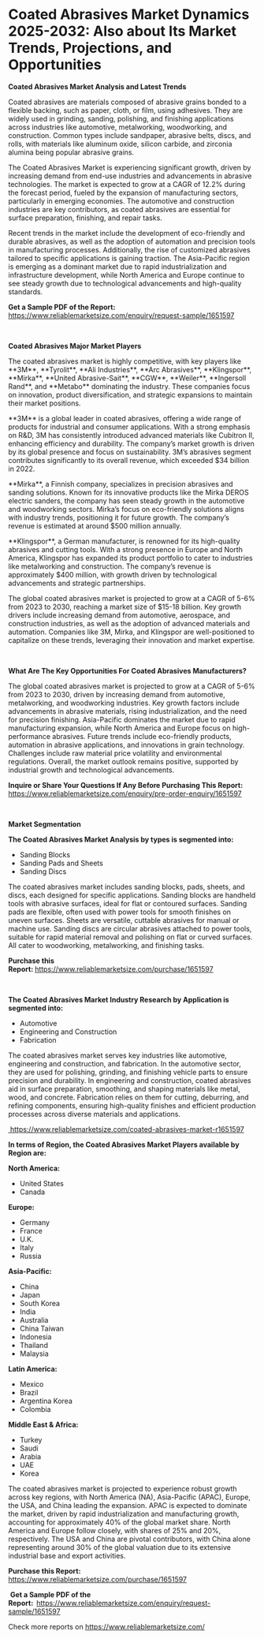 <p><h1>Coated Abrasives Market Dynamics 2025-2032: Also about Its Market Trends, Projections, and Opportunities</h1></p><p><strong>Coated Abrasives Market Analysis and Latest Trends</strong></p>
<p><p>Coated abrasives are materials composed of abrasive grains bonded to a flexible backing, such as paper, cloth, or film, using adhesives. They are widely used in grinding, sanding, polishing, and finishing applications across industries like automotive, metalworking, woodworking, and construction. Common types include sandpaper, abrasive belts, discs, and rolls, with materials like aluminum oxide, silicon carbide, and zirconia alumina being popular abrasive grains.</p><p>The Coated Abrasives Market is experiencing significant growth, driven by increasing demand from end-use industries and advancements in abrasive technologies. The market is expected to grow at a CAGR of 12.2% during the forecast period, fueled by the expansion of manufacturing sectors, particularly in emerging economies. The automotive and construction industries are key contributors, as coated abrasives are essential for surface preparation, finishing, and repair tasks.</p><p>Recent trends in the market include the development of eco-friendly and durable abrasives, as well as the adoption of automation and precision tools in manufacturing processes. Additionally, the rise of customized abrasives tailored to specific applications is gaining traction. The Asia-Pacific region is emerging as a dominant market due to rapid industrialization and infrastructure development, while North America and Europe continue to see steady growth due to technological advancements and high-quality standards.</p></p>
<p><strong>Get a Sample PDF of the Report:&nbsp;</strong> <a href="https://www.reliablemarketsize.com/enquiry/request-sample/1651597?utm_campaign=2274&utm_medium=2&utm_source=Github&utm_content=ia&utm_term=25012025&utm_id=coated-abrasives">https://www.reliablemarketsize.com/enquiry/request-sample/1651597</a></p>
<p>&nbsp;</p>
<p><strong>Coated Abrasives Major Market Players</strong></p>
<p><p>The coated abrasives market is highly competitive, with key players like **3M**, **Tyrolit**, **Ali Industries**, **Arc Abrasives**, **Klingspor**, **Mirka**, **United Abrasive-Sait**, **CGW**, **Weiler**, **Ingersoll Rand**, and **Metabo** dominating the industry. These companies focus on innovation, product diversification, and strategic expansions to maintain their market positions.</p><p>**3M** is a global leader in coated abrasives, offering a wide range of products for industrial and consumer applications. With a strong emphasis on R&D, 3M has consistently introduced advanced materials like Cubitron II, enhancing efficiency and durability. The company’s market growth is driven by its global presence and focus on sustainability. 3M’s abrasives segment contributes significantly to its overall revenue, which exceeded $34 billion in 2022.</p><p>**Mirka**, a Finnish company, specializes in precision abrasives and sanding solutions. Known for its innovative products like the Mirka DEROS electric sanders, the company has seen steady growth in the automotive and woodworking sectors. Mirka’s focus on eco-friendly solutions aligns with industry trends, positioning it for future growth. The company’s revenue is estimated at around $500 million annually.</p><p>**Klingspor**, a German manufacturer, is renowned for its high-quality abrasives and cutting tools. With a strong presence in Europe and North America, Klingspor has expanded its product portfolio to cater to industries like metalworking and construction. The company’s revenue is approximately $400 million, with growth driven by technological advancements and strategic partnerships.</p><p>The global coated abrasives market is projected to grow at a CAGR of 5-6% from 2023 to 2030, reaching a market size of $15-18 billion. Key growth drivers include increasing demand from automotive, aerospace, and construction industries, as well as the adoption of advanced materials and automation. Companies like 3M, Mirka, and Klingspor are well-positioned to capitalize on these trends, leveraging their innovation and market expertise.</p></p>
<p>&nbsp;</p>
<p><strong>What Are The Key Opportunities For Coated Abrasives Manufacturers?</strong></p>
<p><p>The global coated abrasives market is projected to grow at a CAGR of 5-6% from 2023 to 2030, driven by increasing demand from automotive, metalworking, and woodworking industries. Key growth factors include advancements in abrasive materials, rising industrialization, and the need for precision finishing. Asia-Pacific dominates the market due to rapid manufacturing expansion, while North America and Europe focus on high-performance abrasives. Future trends include eco-friendly products, automation in abrasive applications, and innovations in grain technology. Challenges include raw material price volatility and environmental regulations. Overall, the market outlook remains positive, supported by industrial growth and technological advancements.</p></p>
<p><strong>Inquire or Share Your Questions If Any Before Purchasing This Report:</strong> <a href="https://www.reliablemarketsize.com/enquiry/pre-order-enquiry/1651597?utm_campaign=2274&utm_medium=2&utm_source=Github&utm_content=ia&utm_term=25012025&utm_id=coated-abrasives">https://www.reliablemarketsize.com/enquiry/pre-order-enquiry/1651597</a></p>
<p>&nbsp;</p>
<p><strong>Market Segmentation</strong></p>
<p><strong>The Coated Abrasives Market Analysis by types is segmented into:</strong></p>
<p><ul><li>Sanding Blocks</li><li>Sanding Pads and Sheets</li><li>Sanding Discs</li></ul></p>
<p><p>The coated abrasives market includes sanding blocks, pads, sheets, and discs, each designed for specific applications. Sanding blocks are handheld tools with abrasive surfaces, ideal for flat or contoured surfaces. Sanding pads are flexible, often used with power tools for smooth finishes on uneven surfaces. Sheets are versatile, cuttable abrasives for manual or machine use. Sanding discs are circular abrasives attached to power tools, suitable for rapid material removal and polishing on flat or curved surfaces. All cater to woodworking, metalworking, and finishing tasks.</p></p>
<p><strong>Purchase this Report:&nbsp;</strong><a href="https://www.reliablemarketsize.com/purchase/1651597?utm_campaign=2274&utm_medium=2&utm_source=Github&utm_content=ia&utm_term=25012025&utm_id=coated-abrasives">https://www.reliablemarketsize.com/purchase/1651597</a></p>
<p>&nbsp;</p>
<p><strong>The Coated Abrasives Market Industry Research by Application is segmented into:</strong></p>
<p><ul><li>Automotive</li><li>Engineering and Construction</li><li>Fabrication</li></ul></p>
<p><p>The coated abrasives market serves key industries like automotive, engineering and construction, and fabrication. In the automotive sector, they are used for polishing, grinding, and finishing vehicle parts to ensure precision and durability. In engineering and construction, coated abrasives aid in surface preparation, smoothing, and shaping materials like metal, wood, and concrete. Fabrication relies on them for cutting, deburring, and refining components, ensuring high-quality finishes and efficient production processes across diverse materials and applications.</p></p>
<p><a href="https://www.reliablemarketsize.com/coated-abrasives-market-r1651597?utm_campaign=2274&utm_medium=2&utm_source=Github&utm_content=ia&utm_term=25012025&utm_id=coated-abrasives">&nbsp;https://www.reliablemarketsize.com/coated-abrasives-market-r1651597</a></p>
<p><strong>In terms of Region, the Coated Abrasives Market Players available by Region are:</strong></p>
<p>
    <p> <strong> North America: </strong>
        <ul>
            <li>United States</li>
            <li>Canada</li>
        </ul>
        </p> 
    <p> <strong> Europe: </strong>
        <ul>
            <li>Germany</li>
            <li>France</li>
            <li>U.K.</li>
            <li>Italy</li>
            <li>Russia</li>
        </ul>
        </p> 
    <p> <strong> Asia-Pacific: </strong>
        <ul>
            <li>China</li>
            <li>Japan</li>
            <li>South Korea</li>
            <li>India</li>
            <li>Australia</li>
            <li>China Taiwan</li>
            <li>Indonesia</li>
            <li>Thailand</li>
            <li>Malaysia</li>
        </ul>
        </p> 
    <p> <strong> Latin America: </strong>
        <ul>
            <li>Mexico</li>
            <li>Brazil</li>
            <li>Argentina Korea</li>
            <li>Colombia</li>
        </ul>
        </p> 
    <p> <strong> Middle East & Africa: </strong>
        <ul>
            <li>Turkey</li>
            <li>Saudi</li>
            <li>Arabia</li>
            <li>UAE</li>
            <li>Korea</li>
        </ul>
    </p>
    </p>
<p><p>The coated abrasives market is projected to experience robust growth across key regions, with North America (NA), Asia-Pacific (APAC), Europe, the USA, and China leading the expansion. APAC is expected to dominate the market, driven by rapid industrialization and manufacturing growth, accounting for approximately 40% of the global market share. North America and Europe follow closely, with shares of 25% and 20%, respectively. The USA and China are pivotal contributors, with China alone representing around 30% of the global valuation due to its extensive industrial base and export activities.</p></p>
<p><strong>Purchase this Report: </strong><a href="https://www.reliablemarketsize.com/purchase/1651597?utm_campaign=2274&utm_medium=2&utm_source=Github&utm_content=ia&utm_term=25012025&utm_id=coated-abrasives">https://www.reliablemarketsize.com/purchase/1651597</a></p>
<p>&nbsp;<strong>Get a Sample PDF of the Report:&nbsp;&nbsp;</strong><a href="https://www.reliablemarketsize.com/enquiry/request-sample/1651597?utm_campaign=2274&utm_medium=2&utm_source=Github&utm_content=ia&utm_term=25012025&utm_id=coated-abrasives">https://www.reliablemarketsize.com/enquiry/request-sample/1651597</a></p>
<p><strong></strong></p>
<p>Check more reports on <a href="https://www.reliablemarketsize.com/?utm_campaign=2274&utm_medium=2&utm_source=Github&utm_content=ia&utm_term=25012025&utm_id=coated-abrasives">https://www.reliablemarketsize.com/</a></p>